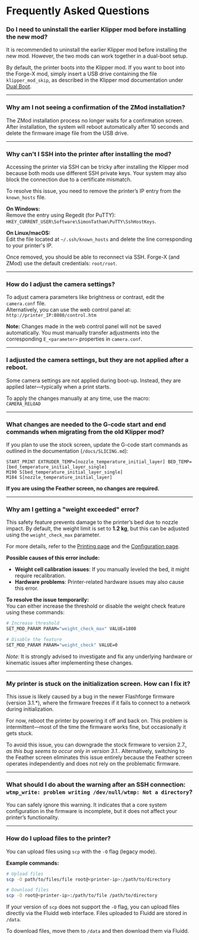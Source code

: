 # Frequently Asked Questions

### Do I need to uninstall the earlier Klipper mod before installing the new mod?

It is recommended to uninstall the earlier Klipper mod before installing the new mod. However, the two mods can work together in a dual-boot setup.

By default, the printer boots into the Klipper mod. If you want to boot into the Forge-X mod, simply insert a USB drive containing the file `klipper_mod_skip`, as described in the Klipper mod documentation under [Dual Boot](https://github.com/xblax/flashforge_ad5m_klipper_mod/blob/master/docs/INSTALL.md#dual-boot).

---

### Why am I not seeing a confirmation of the ZMod installation?

The ZMod installation process no longer waits for a confirmation screen. After installation, the system will reboot automatically after 10 seconds and delete the firmware image file from the USB drive.

---

### Why can't I SSH into the printer after installing the mod?

Accessing the printer via SSH can be tricky after installing the Klipper mod because both mods use different SSH private keys. Your system may also block the connection due to a certificate mismatch.  

To resolve this issue, you need to remove the printer’s IP entry from the `known_hosts` file.  

**On Windows:**  
Remove the entry using Regedit (for PuTTY):  
`HKEY_CURRENT_USER\Software\SimonTatham\PuTTY\SshHostKeys`.

**On Linux/macOS:**  
Edit the file located at `~/.ssh/known_hosts` and delete the line corresponding to your printer's IP.

Once removed, you should be able to reconnect via SSH. Forge-X (and ZMod) use the default credentials: `root/root`.

---

### How do I adjust the camera settings?

To adjust camera parameters like brightness or contrast, edit the `camera.conf` file.  
Alternatively, you can use the web control panel at:  
`http://printer_IP:8080/control.htm`

**Note:** Changes made in the web control panel will not be saved automatically. You must manually transfer adjustments into the corresponding `E_<parameter>` properties in `camera.conf`.

---

### I adjusted the camera settings, but they are not applied after a reboot.

Some camera settings are not applied during boot-up. Instead, they are applied later—typically when a print starts.  

To apply the changes manually at any time, use the macro:  
`CAMERA_RELOAD`

---

### What changes are needed to the G-code start and end commands when migrating from the old Klipper mod?

If you plan to use the stock screen, update the G-code start commands as outlined in the documentation (`/docs/SLICING.md`):

```gcode
START_PRINT EXTRUDER_TEMP=[nozzle_temperature_initial_layer] BED_TEMP=[bed_temperature_initial_layer_single]
M190 S[bed_temperature_initial_layer_single]
M104 S[nozzle_temperature_initial_layer]
```

**If you are using the Feather screen, no changes are required.**

---

### Why am I getting a "weight exceeded" error?

This safety feature prevents damage to the printer’s bed due to nozzle impact. By default, the weight limit is set to **1.2 kg**, but this can be adjusted using the `weight_check_max` parameter.

For more details, refer to the [Printing page](https://github.com/DrA1ex/ff5m/blob/main/docs/PRINTING.md) and the [Configuration page](https://github.com/DrA1ex/ff5m/blob/main/docs/CONFIGURATION.md).

**Possible causes of this error include:**  
- **Weight cell calibration issues**: If you manually leveled the bed, it might require recalibration.  
- **Hardware problems**: Printer-related hardware issues may also cause this error.  

**To resolve the issue temporarily:**  
You can either increase the threshold or disable the weight check feature using these commands:

```bash
# Increase threshold
SET_MOD_PARAM PARAM="weight_check_max" VALUE=1800

# Disable the feature
SET_MOD_PARAM PARAM="weight_check" VALUE=0
```

*Note:* It is strongly advised to investigate and fix any underlying hardware or kinematic issues after implementing these changes.

---

### My printer is stuck on the initialization screen. How can I fix it?

This issue is likely caused by a bug in the newer Flashforge firmware (version 3.1.*), where the firmware freezes if it fails to connect to a network during initialization.  

For now, reboot the printer by powering it off and back on. This problem is intermittent—most of the time the firmware works fine, but occasionally it gets stuck.  

To avoid this issue, you can downgrade the stock firmware to version 2.7.*, as this bug seems to occur only in version 3.1.*. Alternatively, switching to the Feather screen eliminates this issue entirely because the Feather screen operates independently and does not rely on the problematic firmware.

---

### What should I do about the warning after an SSH connection: `wtmp_write: problem writing /dev/null/wtmp: Not a directory`?

You can safely ignore this warning. It indicates that a core system configuration in the firmware is incomplete, but it does not affect your printer’s functionality.

---

### How do I upload files to the printer?

You can upload files using `scp` with the `-O` flag (legacy mode).  

**Example commands:**  
```bash
# Upload files
scp -O path/to/files/file root@<printer-ip>:/path/to/directory

# Download files
scp -O root@<printer-ip>:/path/to/file /path/to/directory
```

If your version of `scp` does not support the `-O` flag, you can upload files directly via the Fluidd web interface. Files uploaded to Fluidd are stored in `/data`.  

To download files, move them to `/data` and then download them via Fluidd.
